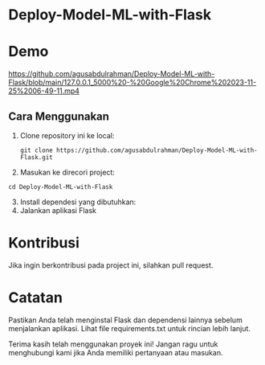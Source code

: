 # Deploy-Model-ML-with-Flask

# Demo 
https://github.com/agusabdulrahman/Deploy-Model-ML-with-Flask/blob/main/127.0.0.1_5000%20-%20Google%20Chrome%202023-11-25%2006-49-11.mp4

## Cara Menggunakan
1. Clone repository ini ke local:
   ```
   git clone https://github.com/agusabdulrahman/Deploy-Model-ML-with-Flask.git
   ```
2. Masukan ke direcori project:
  ```
  cd Deploy-Model-ML-with-Flask
  ```
3. Install dependesi yang dibutuhkan:
4. Jalankan aplikasi Flask

# Kontribusi 
Jika ingin berkontribusi pada project ini, silahkan pull request.

# Catatan
Pastikan Anda telah menginstal Flask dan dependensi lainnya sebelum menjalankan aplikasi. Lihat file requirements.txt untuk rincian lebih lanjut.

Terima kasih telah menggunakan proyek ini! Jangan ragu untuk menghubungi kami jika Anda memiliki pertanyaan atau masukan.


     
